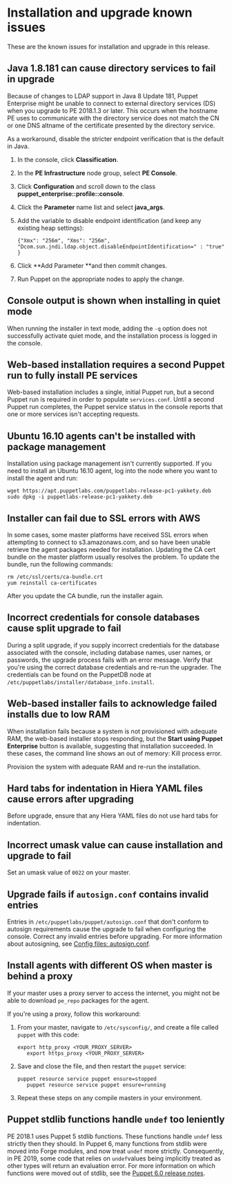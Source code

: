 # Installation and upgrade known issues

These are the known issues for installation and upgrade in this release.

## Java 1.8.181 can cause directory services to fail in upgrade

Because of changes to LDAP support in Java 8 Update 181, Puppet Enterprise might be unable to connect to external directory services \(DS\) when you upgrade to PE 2018.1.3 or later. This occurs when the hostname PE uses to communicate with the directory service does not match the CN or one DNS altname of the certificate presented by the directory service.

As a workaround, disable the stricter endpoint verification that is the default in Java.

1.  In the console, click **Classification**.

2.  In the **PE Infrastructure** node group, select **PE Console**.

3.  Click **Configuration** and scroll down to the class **puppet\_enterprise::profile::console**.

4.  Click the **Parameter** name list and select **java\_args**.

5.  Add the variable to disable endpoint identification \(and keep any existing heap settings\):

    `{"Xmx": "256m", "Xms": "256m", "Dcom.sun.jndi.ldap.object.disableEndpointIdentification=" : "true" }`

6.  Click **Add Parameter **and then commit changes.
7.  Run Puppet on the appropriate nodes to apply the change.




## Console output is shown when installing in quiet mode

When running the installer in text mode, adding the `-q` option does not successfully activate quiet mode, and the installation process is logged in the console.

## Web-based installation requires a second Puppet run to fully install PE services

Web-based installation includes a single, initial Puppet run, but a second Puppet run is required in order to populate `services.conf`. Until a second Puppet run completes, the Puppet service status in the console reports that one or more services isn't accepting requests.

## Ubuntu 16.10 agents can't be installed with package management

Installation using package management isn't currently supported. If you need to install an Ubuntu 16.10 agent, log into the node where you want to install the agent and run:

```
wget https://apt.puppetlabs.com/puppetlabs-release-pc1-yakkety.deb
sudo dpkg -i puppetlabs-release-pc1-yakkety.deb
```

## **Installer can fail due to SSL errors with AWS**

In some cases, some master platforms have received SSL errors when attempting to connect to s3.amazonaws.com, and so have been unable retrieve the agent packages needed for installation. Updating the CA cert bundle on the master platform usually resolves the problem. To update the bundle, run the following commands:

```
rm /etc/ssl/certs/ca-bundle.crt
yum reinstall ca-certificates
```

After you update the CA bundle, run the installer again.

## Incorrect credentials for console databases cause split upgrade to fail

During a split upgrade, if you supply incorrect credentials for the database associated with the console, including database names, user names, or passwords, the upgrade process fails with an error message. Verify that you're using the correct database credentials and re-run the upgrader. The credentials can be found on the PuppetDB node at `/etc/puppetlabs/installer/database_info.install`.

## Web-based installer fails to acknowledge failed installs due to low RAM

When installation fails because a system is not provisioned with adequate RAM, the web-based installer stops responding, but the **Start using Puppet Enterprise** button is available, suggesting that installation succeeded. In these cases, the command line shows an out of memory: Kill process error.

Provision the system with adequate RAM and re-run the installation.

## Hard tabs for indentation in Hiera YAML files cause errors after upgrading

Before upgrade, ensure that any Hiera YAML files do not use hard tabs for indentation.

## Incorrect umask value can cause installation and upgrade to fail

Set an umask value of `0022` on your master.

## Upgrade fails if `autosign.conf` contains invalid entries

Entries in `/etc/puppetlabs/puppet/autosign.conf` that don't conform to autosign requirements cause the upgrade to fail when configuring the console. Correct any invalid entries before upgrading. For more information about autosigning, see [Config files: autosign.conf](https://puppet.com/docs/puppet/5.5/config_file_autosign.html).

## Install agents with different OS when master is behind a proxy

If your master uses a proxy server to access the internet, you might not be able to download `pe_repo` packages for the agent.

If you're using a proxy, follow this workaround:

1.  From your master, navigate to `/etc/sysconfig/`, and create a file called `puppet` with this code: 

    ```
    export http_proxy <YOUR_PROXY_SERVER>
       export https_proxy <YOUR_PROXY_SERVER>
    ```

2.  Save and close the file, and then restart the `puppet` service:

    ```
    puppet resource service puppet ensure=stopped
       puppet resource service puppet ensure=running
    ```

3.  Repeat these steps on any compile masters in your environment.


## Puppet stdlib functions handle `undef` too leniently

PE 2018.1 uses Puppet 5 stdlib functions. These functions handle `undef` less strictly then they should. In Puppet 6, many functions from stdlib were moved into Forge modules, and now treat `undef` more strictly. Consequently, in PE 2019, some code that relies on `undef`values being implicitly treated as other types will return an evaluation error. For more information on which functions were moved out of stdlib, see the [Puppet 6.0 release notes](https://puppet.com/docs/puppet/6.0/release_notes_puppet.html#select-types-moved-to-modules).

